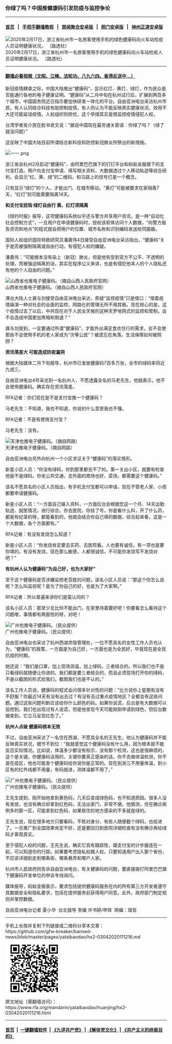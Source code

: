 ### 你绿了吗？中国推健康码引发防疫与监控争论
------------------------

#### [首页](https://github.com/gfw-breaker/banned-news/blob/master/README.md) &nbsp;&nbsp;|&nbsp;&nbsp; [手把手翻墙教程](https://github.com/gfw-breaker/guides/wiki) &nbsp;&nbsp;|&nbsp;&nbsp; [禁闻聚合安卓版](https://github.com/gfw-breaker/bn-android) &nbsp;&nbsp;|&nbsp;&nbsp; [网门安卓版](https://github.com/oGate2/oGate) &nbsp;&nbsp;|&nbsp;&nbsp; [神州正道安卓版](https://github.com/SzzdOgate/update) 



<div id="headerimg">
 <img alt="2020年2月17日，浙江省杭州市一名旅客使用手机的绿色健康码向火车站检疫人员证明健康状况。 （路透社）" src="https://www.rfa.org/mandarin/yataibaodao/huanjing/hx2-03042020111216.html/2020-02-17T113307Z_172644913_RC2B2F9CC849_RTRMADP_3_CHINA-HEALTH-QR-CODES.JPG/@@images/92efc083-faff-4c7d-b39c-deb89828354c.jpeg" title="2020年2月17日，浙江省杭州市一名旅客使用手机的绿色健康码向火车站检疫人员证明健康状况。 （路透社）"/>
 <div id="headerimgcontents">
  <div id="headerimgcaption">
   <span>
    2020年2月17日，浙江省杭州市一名旅客使用手机的绿色健康码向火车站检疫人员证明健康状况。 （路透社）
   </span>
   <!-- zoomattribute -->
  </div>
  <!-- headerimgcaption -->
 </div>
 <!-- headerimagecontents -->
</div>

<hr/>


#### [翻墙必看视频（文昭、江峰、法轮功、八九六四、香港反送中...）](https://github.com/gfw-breaker/banned-news/blob/master/pages/link3.md)

<div id="storytext">
 <div>
  <div class="slot_header">
  </div>
 </div>
 <p>
  新冠疫情肆虐之际，中国大陆推出“健康码”，显示红灯、黄灯、绿灯，作为民众是否能通行各地的电子健康证明。“健康码”从二月中旬在杭州试行后，扩展到两百多个城市，中国国务院近日指示要加快研发一体化的平台。自由亚洲电台采访杭州市民，有人认同结合科技有助控制疫情，有人则认为不能反映真实健康状况，效用不大还可能延误疫情。人权组织则担忧，这个举措其实是借监控疫情侵犯人权。
 </p>
 <p>
 </p>
 <p>
 </p>
 <p>
  台湾学者吴介民在脸书发文说：“据说中国现在最夯通关密语：你绿了吗？（绿了就没问题）”
 </p>
 <p>
  这反映了中国大陆目前所谓结合新科技和防控新冠肺炎所祭出的新措施。
 </p>
 <p>
 </p>
 <p>
  <img alt="一一.png" class="image-inline" src="https://www.rfa.org/mandarin/yataibaodao/huanjing/hx2-03042020111216.html/4e004e00.png" title="一一.png"/>
 </p>
 <p>
  浙江省会杭州2月启动“健康码”，由阿里巴巴旗下的钉钉平台和蚂蚁金服旗下的支付宝打造。用户向支付宝申请、填写相关资料，大数据透过个人移动轨迹等综合研判，会显示“红、黄、绿”的二维码，和马路上的信号灯是一个概念。
 </p>
 <p>
  只有显示“绿灯”的个人，才能出门、在城市移动。“黄灯”可能被要求在家隔离7天，“红灯”则可能需要隔离14天。
 </p>
 <p>
  <b>
   和支付宝挂钩
  </b>
  <b>
  </b>
  <b>
  </b>
  <b>
   绿灯自由行
  </b>
  <b>
  </b>
  <b>
  </b>
  <b>
   黄、红灯须隔离
  </b>
  <b>
  </b>
 </p>
 <p>
  《纽约时报》报导，这项健康码系统似乎还与警方共享用户资讯，是一种“自动化社会控制方式”，一旦用户在申请健康码时，授权该软体访问个人数据，“向警方报告资讯和地点”的程式就会把用户的位置、城市名称和识别编码发送给伺服器。
 </p>
 <p>
  国际人权组织国际特赦研究员潘嘉伟4日接受自由亚洲电台采访指出，“健康码”关乎是否被强制隔离或自由行动，有侵犯人权的嫌疑。
 </p>
 <p>
  潘嘉伟：“可能根本没有染上（新冠）肺炎，但是他有受到官方不公平、不透明的处理，而被强迫隔离的话，其实在程序公义来讲，也是有侵犯他本人的个人隐私还有他的个人自由的问题。”
 </p>
 <p>
 </p>
 <p>
 </p>
 <p>
  <div class="image-inline captioned" style="width:1500px;">
   <div style="width:1500px;">
    <img alt="山西省也推电子健康码。（摘自山西人民政府官网）" src="https://www.rfa.org/mandarin/yataibaodao/huanjing/hx2-03042020111216.html/3.jpg" title="山西省也推电子健康码。（摘自山西人民政府官网）"/>
   </div>
   <div class="image-caption">
    <span style="width:1500px;">
     山西省也推电子健康码。（摘自山西人民政府官网）
    </span>
    <span class="copyright">
    </span>
   </div>
  </div>
 </p>
 <p>
  滞台大陆人士龚与剑接受自由亚洲电台采访，质疑“监控疫情”只是借口：“借着疫情操演一种对社会的全面的监控，网路化的管理无所不用其极。现在担心的是，这个疫情过去了以后，中共现在对于人民全天候的这种天罗地网式的监控和管制，会不会造成中国更加黑暗和倒退？”
 </p>
 <p>
  龚与剑提到，一定要通过所谓“健康码”，才能外出满足食衣住行的需求，会不会使那些不会使用手机的老人家成为“次等公民”？被遗忘在角落，生活保障如何被照顾？
 </p>
 <p>
  <b>
   资讯落差大
  </b>
  <b>
  </b>
  <b>
   可能造成防疫漏洞
  </b>
  <b>
  </b>
 </p>
 <p>
  根据大陆媒体二月下旬报导，杭州市已发放健康码7百多万张，全市的绿码率将近九成三。
 </p>
 <p>
  自由亚洲电台4号采访到一名杭州人、不愿透露全名的马老先生，他就表示，他不会使用健康码。确实存在资讯落差。
 </p>
 <p>
  RFA记者：你们现在是不是支付宝推一个健康码？
 </p>
 <p>
  马老先生：不知道，我也不知道，你说的什么意思我也不懂。
 </p>
 <p>
  RFA记者：不是有使用支付宝？
 </p>
 <p>
  马老先生：没有。
 </p>
 <p>
 </p>
 <p>
  <div class="image-inline captioned" style="width:972px;">
   <div style="width:972px;">
    <img alt="天津也推电子健康码。（摘自网路）" src="https://www.rfa.org/mandarin/yataibaodao/huanjing/hx2-03042020111216.html/56db.png" title="天津也推电子健康码。（摘自网路）"/>
   </div>
   <div class="image-caption">
    <span style="width:972px;">
     天津也推电子健康码。（摘自网路）
    </span>
    <span class="copyright">
    </span>
   </div>
  </div>
 </p>
 <p>
  自由亚洲电台另外向杭州一个小区求证关于“健康码”的落实情形。
 </p>
 <p>
  新星小区人员：“你没有绿码，你到那里都去不了的。第一关出小区，就要有检查他是不是绿码。你坐公共交通，去外面的商场也好、菜场，都需要这个健康码。”
 </p>
 <p>
  该名不愿具名的小区人员指出，有手机支付宝都可以申请，现在不管老人家、小孩都要申请健康码。
 </p>
 <p>
  新星小区人员：“一方面自己输入资料，一方面后台会根据您这一个月、14天出勤轨迹、就医情况，进行综合。你去医院，你挂了号，你是看什么科，开了什么药，都是有纪录的呀，都能看到的，他就会结合你自己填的数据，综合起来看，这是一个大数据，各个方面都有。”
 </p>
 <p>
  RFA记者：有没有发烧怎么知道？
 </p>
 <p>
  新星小区人员：“你发烧肯定要去买药、去医院看。人也要有诚信，有一项也是要你填的。有没有发烧，现在那么敏感，人都很诚信，不可能你发烧写不发烧对吧？”
 </p>
 <p>
  <b>
   有杭州人认为健康码“为自己好，也为大家好”
  </b>
  <b>
  </b>
 </p>
 <p>
  至于这个健康码是否涉嫌监控老百姓的问题，该名小区人员说：“那这个你怎么说呢？怎么叫监视呢？是为了你自己的好，也是为了大家啊。”
 </p>
 <p>
  RFA记者：所以普遍来讲你们是蛮认同的？
 </p>
 <p>
  该名小区人员：那至少总比你不能出门，在家里待着要好吧！你要看怎么看待这个问题喽，事情都有两面性的呀，对吧！
 </p>
 <p>
 </p>
 <p>
  <div class="image-inline captioned" style="width:1500px;">
   <div style="width:1500px;">
    <img alt="广州也推电子健康码。（民众提供）" src="https://www.rfa.org/mandarin/yataibaodao/huanjing/hx2-03042020111216.html/5.jpg" title="广州也推电子健康码。（民众提供）"/>
   </div>
   <div class="image-caption">
    <span style="width:1500px;">
     广州也推电子健康码。（民众提供）
    </span>
    <span class="copyright">
    </span>
   </div>
  </div>
 </p>
 <p>
  自由亚洲电台也采访了杭州西湖灵隐管理处，一位不愿具名的女性工作人员也认为，“健康码”的政策，一方面是为自己好，一方面也是为全民好，毕竟现在是全民抗疫的时期。
 </p>
 <p>
  她还说：“我们是口罩，加上现场测温，加上绿码，三者结合的。所以我们也不是只看绿码就随便让你进的。我们都是要三者结合的，而且必须现场打开你的绿码，不是以截图的形式给我们，截图我们也是不认的。”
 </p>
 <p>
  该名工作人员说，健康码的程式会问很多针对性的问题：“比方说你上星期有没有不舒服？你最近14天有没有出去过？有没有去过重点疫情地区？全都会有这些问题。通过这些问题判断应该给你什么颜色的码。如果你说谎，后台是有大数据可以监控到。我们也出现过有人说谎，但是他发现今天可能刚刚申请到绿色，但后台数据查到，它立马呈现红色了。”
 </p>
 <p>
  <b>
   杭州人点破
  </b>
  <b>
  </b>
  <b>
  </b>
  <b>
   健康码根本无效
  </b>
  <b>
  </b>
  <b>
  </b>
 </p>
 <p>
  不过，自由亚洲采访了一名住在西湖、不愿具全名的王先生，他认为健康码并不能反映真实状况，细节不到位：“我就感觉这个健康码没有什么用，因为根本就不能反应实际情况。比如说，体温多少都没有标示，没有那个检测，这也是很麻烦的，这个是关键。你健康码没用的，关键你要真正感染的话，你不去做体温检测，你不是在疫区，他也可能发个健康码给你说你是正常的。现在到浙江不用量体温，到小区有的红外线都不用量，有码就进，测体温都不用了。”
 </p>
 <p>
 </p>
 <p>
  <div class="image-inline captioned" style="width:1500px;">
   <div style="width:1500px;">
    <img alt="广州也推电子健康码。（民众提供）" src="https://www.rfa.org/mandarin/yataibaodao/huanjing/hx2-03042020111216.html/6.jpg" title="广州也推电子健康码。（民众提供）"/>
   </div>
   <div class="image-caption">
    <span style="width:1500px;">
     广州也推电子健康码。（民众提供）
    </span>
    <span class="copyright">
    </span>
   </div>
  </div>
 </p>
 <p>
  王先生提到，刚开始他拿到黄色码，几天后变成绿色码，也不知道原因。很多人没有发烧，也没有确诊却拿到红色码，无法出家门，非常不便。他猜测，住在确诊病例多的那一区，可能拿到红色码，如果居住的地方感染的不多就是绿的。
 </p>
 <p>
  王先生说，现在很多地方只要看码，不核对身分，有些人随便截个绿码，也给进了。一旦推广到全国效果肯定不好，还是要回归到医院详细检查有没有确诊再给绿码才客观真实。
 </p>
 <p>
  至于侵犯人权的问题，王先生说，确实它具有跟踪性，跟支付宝的计步器连在一起，可以知道你的行踪。如果要考虑隐私权跟人权，只要知道用户出入那个省份，不应该详细到走到哪条街、哪条巷弄和哪户人家。
 </p>
 <p>
  杭州市人民政府则告诉自由亚洲电台，有关健康码的问题，要直接拨打阿里巴巴旗下健康码开发单位的申诉专线询问。
 </p>
 <p>
  媒体报导，蚂蚁金服表示，要求包括提供健康码服务在内的所有第三方开发者遵守其数据安全和隐私要求，包括在提供服务前获得用户同意。此外，政府部门制定规则并掌控数据。
 </p>
 <p>
 </p>
 <p>
  自由亚洲电台记者 夏小华  台北报导 责编 许书婷/申铧  网编：瑞哲
 </p>
</div>

<hr/>
手机上长按并复制下列链接或二维码分享本文章：<br/>
https://github.com/gfw-breaker/banned-news/blob/master/pages/yataibaodao/hx2-03042020111216.md <br/>
<a href='https://github.com/gfw-breaker/banned-news/blob/master/pages/yataibaodao/hx2-03042020111216.md'><img src='https://github.com/gfw-breaker/banned-news/blob/master/pages/yataibaodao/hx2-03042020111216.md.png'/></a> <br/>
原文地址（需翻墙访问）：https://www.rfa.org/mandarin/yataibaodao/huanjing/hx2-03042020111216.html


------------------------
#### [首页](https://github.com/gfw-breaker/banned-news/blob/master/README.md) &nbsp;|&nbsp; [一键翻墙软件](https://github.com/gfw-breaker/nogfw/blob/master/README.md) &nbsp;| [《九评共产党》](https://github.com/gfw-breaker/9ping.md/blob/master/README.md#九评之一评共产党是什么) | [《解体党文化》](https://github.com/gfw-breaker/jtdwh.md/blob/master/README.md) | [《共产主义的终极目的》](https://github.com/gfw-breaker/gczydzjmd.md/blob/master/README.md)


<img src='http://gfw-breaker.win/banned-news/pages/yataibaodao/hx2-03042020111216.md' width='0px' height='0px'/>
